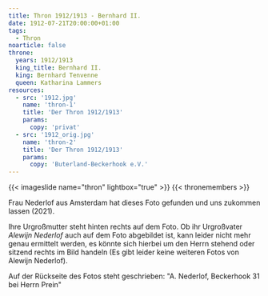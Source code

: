 ```yaml
---
title: Thron 1912/1913 - Bernhard II. 
date: 1912-07-21T20:00:00+01:00
tags:
  - Thron
noarticle: false
throne:
  years: 1912/1913
  king_title: Bernhard II.
  king: Bernhard Tenvenne
  queen: Katharina Lammers
resources:
  - src: '1912.jpg'
    name: 'thron-1'
    title: 'Der Thron 1912/1913'
    params:
      copy: 'privat'
  - src: '1912_orig.jpg'
    name: 'thron-2'
    title: 'Der Thron 1912/1913'
    params:
      copy: 'Buterland-Beckerhook e.V.'
---
```

{{< imageslide name="thron" lightbox="true" >}}
{{< thronemembers >}}


Frau Nederlof aus Amsterdam hat dieses Foto gefunden und uns zukommen lassen (2021).  

Ihre Urgroßmutter steht hinten rechts auf dem Foto. Ob ihr Urgroßvater *Alewijn Nederlof*
auch auf dem Foto abgebildet ist, kann leider nicht mehr genau ermittelt werden, es könnte sich
hierbei um den Herrn stehend oder sitzend rechts im Bild handeln (Es gibt leider keine weiteren
Fotos von Alewijn Nederlof).

Auf der Rückseite des Fotos steht geschrieben: "A. Nederlof, Beckerhook 31 bei Herrn Prein"


